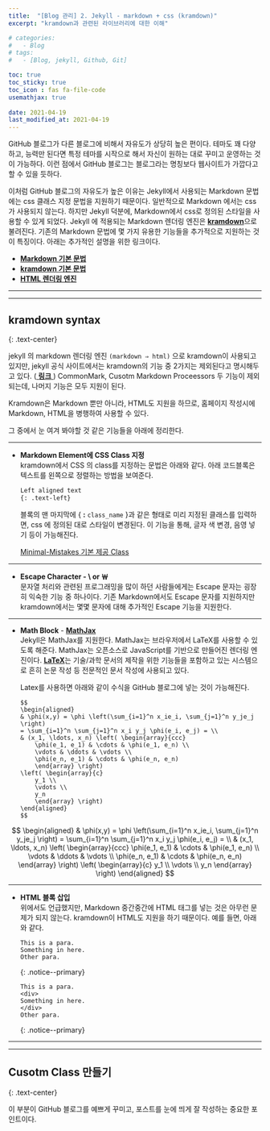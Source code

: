 ```yaml
---
title:  "[Blog 관리] 2. Jekyll - markdown + css (kramdown)"
excerpt: "kramdown과 관련된 라이브러리에 대한 이해"

# categories:
#   - Blog
# tags:
#   - [Blog, jekyll, Github, Git]

toc: true
toc_sticky: true
toc_icon : fas fa-file-code
usemathjax: true
 
date: 2021-04-19
last_modified_at: 2021-04-19
---
```


GitHub 블로그가 다른 블로그에 비해서 자유도가 상당히 높은 편이다. 테마도 꽤 다양하고, 능력만 된다면 특정 테마를 시작으로 해서 자신이 원하는 대로 꾸미고 운영하는 것이 가능하다. 이런 점에서 GitHub 블로그는 블로그라는 명칭보다 웹사이트가 가깝다고 할 수 있을 듯하다.  

이처럼 GitHub 블로그의 자유도가 높은 이유는 Jekyll에서 사용되는 Markdown 문법에는 css 클래스 지정 문법을 지원하기 때문이다. 일반적으로 Markdown 에서는 css가 사용되지 않는다. 하지만 Jekyll 덕분에, Markdown에서 css로 정의된 스타일을 사용할 수 있게 되었다. Jekyll 에 적용되는 Markdown 렌더링 엔진은 [**kramdown**](https://kramdown.gettalong.org/index.html)으로 불려진다. 기존의 Markdown 문법에 몇 가지 유용한 기능들을 추가적으로 지원하는 것이 특징이다. 아래는 추가적인 설명을 위한 링크이다.  

- [**Markdown 기본 문법**](https://www.markdownguide.org/basic-syntax/)
- [**kramdown 기본 문법**](https://kramdown.gettalong.org/syntax.html#kramdown-syntax)  
- [**HTML 렌더링 엔진**](https://velog.io/@codenmh0822/%EB%A0%8C%EB%8D%94%EB%A7%81Rendering)

-------
-------

## **kramdown syntax**
{: .text-center}  

jekyll 의 markdown 렌더링 엔진 `(markdown ⇒ html)` 으로 kramdown이 사용되고 있지만, jekyll 공식 사이트에서는 kramdown의 기능 중 2가지는 제외된다고 명시해두고 있다. ([ **링크** ](https://jekyllrb.com/docs/configuration/markdown/)) CommonMark, Cusotm Markdown Proceessors 두 기능이 제외되는데, 나머지 기능은 모두 지원이 된다.  

Kramdown은 Markdown 뿐만 아니라, HTML도 지원을 하므로, 홈페이지 작성시에 Markdown, HTML을 병행하여 사용할 수 있다.

그 중에서 눈 여겨 봐야할 것 같은 기능들을 아래에 정리한다.

-------
- **Markdown Element에 CSS Class 지정**  
kramdown에서 CSS 의 class를 지정하는 문법은 아래와 같다. 아래 코드블록은 텍스트를 왼쪽으로 정렬하는 방법을 보여준다.  

    ```markdown
    Left aligned text
    {: .text-left}
    ```

    블록의 맨 마지막에 { **:** `class_name` }과 같은 형태로 미리 지정된 클래스를 입력하면, css 에 정의된 대로 스타일이 변경된다. 이 기능을 통해, 글자 색 변경, 음영 넣기 등이 가능해진다.  

    [Minimal-Mistakes 기본 제공 Class](https://mmistakes.github.io/minimal-mistakes/docs/utility-classes/)

-------
- **Escape Character - \\ or ￦**  
문자열 처리와 관련된 프로그래밍을 많이 하던 사람들에게는 Escape 문자는 굉장히 익숙한 기능 중 하나이다. 기존 Markdown에서도 Escape 문자를 지원하지만 kramdown에서는 몇몇 문자에 대해 추가적인 Escape 기능을 지원한다.

-------
- **Math Block** - [**MathJax**](http://docs.mathjax.org/en/latest/)  
Jekyll은 MathJax를 지원한다. MathJax는 브라우저에서 LaTeX를 사용할 수 있도록 해준다. MathJax는 오픈소스로 JavaScript를 기반으로 만들어진 렌더링 엔진이다. [**LaTeX**](https://www.latex-project.org/)는 기술/과학 문서의 제작을 위한 기능들을 포함하고 있는 시스템으로 흔히 논문 작성 등 전문적인 문서 작성에 사용되고 있다.  

    Latex를 사용하면 아래와 같이 수식을 GitHub 블로그에 넣는 것이 가능해진다.

    ```
    $$
    \begin{aligned}
    & \phi(x,y) = \phi \left(\sum_{i=1}^n x_ie_i, \sum_{j=1}^n y_je_j \right)
    = \sum_{i=1}^n \sum_{j=1}^n x_i y_j \phi(e_i, e_j) = \\
    & (x_1, \ldots, x_n) \left( \begin{array}{ccc}
        \phi(e_1, e_1) & \cdots & \phi(e_1, e_n) \\
        \vdots & \ddots & \vdots \\
        \phi(e_n, e_1) & \cdots & \phi(e_n, e_n)
        \end{array} \right)
    \left( \begin{array}{c}
        y_1 \\
        \vdots \\
        y_n
        \end{array} \right)
    \end{aligned}
    $$
    ```

$$
\begin{aligned}
& \phi(x,y) = \phi \left(\sum_{i=1}^n x_ie_i, \sum_{j=1}^n y_je_j \right)
= \sum_{i=1}^n \sum_{j=1}^n x_i y_j \phi(e_i, e_j) = \\
& (x_1, \ldots, x_n) \left( \begin{array}{ccc}
    \phi(e_1, e_1) & \cdots & \phi(e_1, e_n) \\
    \vdots & \ddots & \vdots \\
    \phi(e_n, e_1) & \cdots & \phi(e_n, e_n)
    \end{array} \right)
\left( \begin{array}{c}
    y_1 \\
    \vdots \\
    y_n
    \end{array} \right)
\end{aligned}
$$


-------
- **HTML 블록 삽입**  
위에서도 언급했지만, Markdown 중간중간에 HTML 태그를 넣는 것은 아무런 문제가 되지 않는다. kramdown이 HTML도 지원을 하기 때문이다. 예를 들면, 아래와 같다.

    ```
    This is a para.
    Something in here.
    Other para.  
    ```
    {: .notice--primary} 

    ```
    This is a para.
    <div>
    Something in here.
    </div>
    Other para.
    ```
    {: .notice--primary} 

-------
-------
## **Cusotm Class 만들기**
{: .text-center} 

이 부분이 GitHub 블로그를 예쁘게 꾸미고, 포스트를 눈에 띄게 잘 작성하는 중요한 포인트이다.
